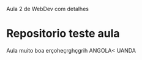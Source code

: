 Aula 2 de WebDev com detalhes 
# Repositorio teste aula
Aula muito boa
erçoheçrghçgrih
ANGOLA< UANDA
